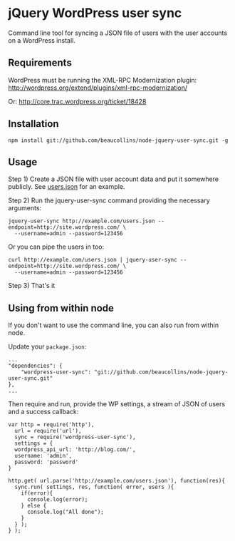 jQuery WordPress user sync
==========================

Command line tool for syncing a JSON file of users with the user accounts on a WordPress install.

Requirements
------------

WordPress must be running the XML-RPC Modernization plugin:
  http://wordpress.org/extend/plugins/xml-rpc-modernization/
  
Or: http://core.trac.wordpress.org/ticket/18428

Installation
-----------------

    npm install git://github.com/beaucollins/node-jquery-user-sync.git -g

Usage
-----------------

Step 1) Create a JSON file with user account data and put it somewhere 
publicly. See [users.json][] for an example.

Step 2) Run the jquery-user-sync command providing the necessary arguments:

    jquery-user-sync http://example.com/users.json --endpoint=http://site.wordpress.com/ \
      --username=admin --password=123456
    
Or you can pipe the users in too:

    curl http://example.com/users.json | jquery-user-sync --endpoint=http://site.wordpress.com/ \
      --username=admin --password=123456

Step 3) That's it

[users.json]: https://github.com/beaucollins/node-jquery-user-sync/blob/master/examples/users.json "Example JSON file for user accounts"

Using from within node
-------------------------------------

If you don't want to use the command line, you can also run from within node.

Update your <code>package.json</code>:
  
    ...
    "dependencies": {
        "wordpress-user-sync": "git://github.com/beaucollins/node-jquery-user-sync.git"
    },
    ...

Then require and run, provide the WP settings, a stream of JSON of users and a success callback:

    var http = require('http'),
      url = require('url'),
      sync = require('wordpress-user-sync'),
      settings = {
      wordpress_api_url: 'http://blog.com/',
      username: 'admin',
      password: 'password'
    }
    
    http.get( url.parse('http://example.com/users.json'), function(res){
      sync.run( settings, res, function( error, users ){
        if(error){
          console.log(error);
        } else {
          console.log("All done");
        }
      } );
    } );
    
    